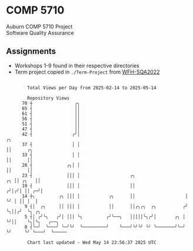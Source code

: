 # COMP 5710
Auburn COMP 5710 Project  
Software Quality Assurance

## Assignments
- Workshops 1-9 found in their respective directories
- Term project copied in `./Term-Project` from [WFH-SQA2022](https://github.com/wumphlett/WFH-SQA2022-AUBURN)

```

        Total Views per Day from 2025-02-14 to 2025-05-14

        Repository Views
      70 ┼                ╭╮
      65 ┤                ││
      61 ┤                ││
      56 ┤                ││
      51 ┤                ││
      47 ┤                ││
      42 ┤               ╭╯│                                            ╭╮
      37 ┤               │ │                                            ││      ╭╮
      33 ┤               │ │                                            ││      ││
      28 ┤             ╭╮│ │                                            ││      ││
      23 ┤             │││ │                   ╭╮                    ╭╮ ││ ╭╮   ││
      19 ┤             │││ │                   ││                   ╭╯│╭╯│ ││ ╭─╯│
      14 ┼╮         ╭╮ │││ │           ╭╮      ││                   │ ╰╯ │ ││ │  │
       9 ┤│  ╭╮     ││ │││ │           ││      ││╭╮╭╮  ╭╮          ╭╯    ╰╮││╭╯  ╰╮ ╭╮
       5 ┤│ ╭╯╰╮   ╭╯│ │││ ╰╮         ╭╯╰──╮   │││││╰╮╭╯│       ╭╮ │      ╰╯││    ╰╮│╰╮   ╭──╮
       0 ┤╰─╯  ╰───╯ ╰─╯╰╯  ╰─────────╯    ╰───╯╰╯╰╯ ╰╯ ╰───────╯╰─╯        ╰╯     ╰╯ ╰───╯  ╰─────

        Chart last updated - Wed May 14 23:56:37 2025 UTC
        
```
